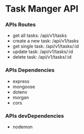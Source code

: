 # Task Manger API

### APIs Routes

- get all tasks: /api/v1/tasks
- create a new task: /api/v1/tasks
- get single task: /api/v1/tasks/:id
- update task: /api/v1/tasks/:id
- delete task: /api/v1/tasks/:id

### APIs Dependencies

- express
- mongoose
- dotenv
- morgan
- cors

### APIs devDependencies

- nodemon

